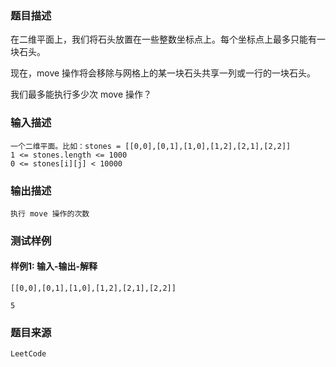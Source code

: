 ### 题目描述

在二维平面上，我们将石头放置在一些整数坐标点上。每个坐标点上最多只能有一块石头。

现在，move 操作将会移除与网格上的某一块石头共享一列或一行的一块石头。

我们最多能执行多少次 move 操作？

### 输入描述

```
一个二维平面。比如：stones = [[0,0],[0,1],[1,0],[1,2],[2,1],[2,2]]
1 <= stones.length <= 1000
0 <= stones[i][j] < 10000
```
### 输出描述

```
执行 move 操作的次数
```

### 测试样例
#### 样例1: 输入-输出-解释
```
[[0,0],[0,1],[1,0],[1,2],[2,1],[2,2]]
```
```
5
```
### 题目来源  
`LeetCode`